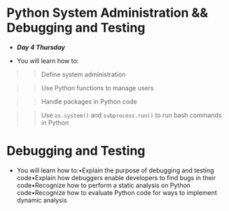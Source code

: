 # Python System Administration && Debugging and Testing
- ***Day 4 Thursday***

- You will learn how to:

>> Define system administration

>> Use Python functions to manage users

>> Handle packages in Python code

>> Use `os.system()` and `subprocess.run()` to run bash commands in Python


# Debugging and Testing
- You will learn how to:•Explain the purpose of debugging and testing code•Explain how debuggers enable developers to find bugs in their code•Recognize how to perform a static analysis on Python code•Recognize how to evaluate Python code for ways to implement dynamic analysis